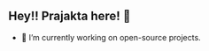 ## Hey!! Prajakta here! 👋

- 🔭 I’m currently working on open-source projects.
<!--
- 🌱 I’m currently wo

- 👯 I’m looking to collaborate on ...
- 🤔 I’m looking for help with ...
- 💬 Ask me about ...
- 📫 How to reach me: ...
- 😄 Pronouns: ...
- ⚡ Fun fact: ... -->

